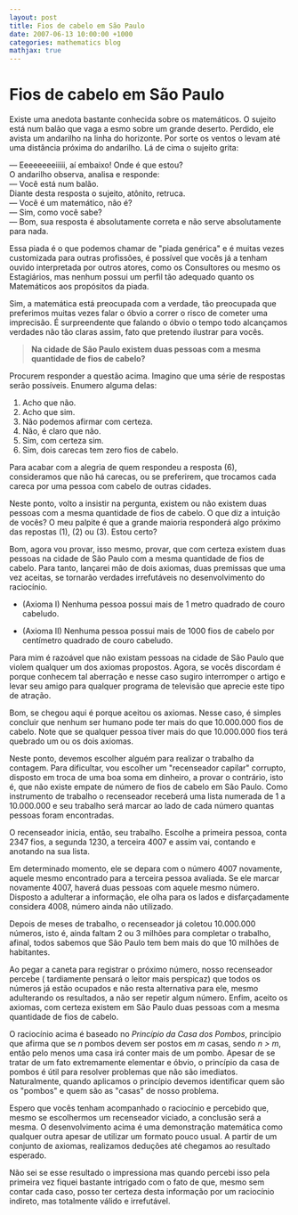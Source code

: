 ```yaml
---
layout: post
title: Fios de cabelo em São Paulo
date: 2007-06-13 10:00:00 +1000
categories: mathematics blog
mathjax: true
---
```


# Fios de cabelo em São Paulo

Existe uma anedota bastante conhecida sobre os matemáticos. O sujeito está num balão que vaga a esmo sobre um grande deserto. Perdido, ele avista um andarilho na linha do horizonte. Por sorte os ventos o levam até uma distância próxima do andarilho. Lá de cima o sujeito grita:  
  
— Eeeeeeeeiiiii, aí embaixo! Onde é que estou?  
O andarilho observa, analisa e responde:  
— Você está num balão.  
Diante desta resposta o sujeito, atônito, retruca.  
— Você é um matemático, não é?  
— Sim, como você sabe?  
— Bom, sua resposta é absolutamente correta e não serve absolutamente para nada.  
  
Essa piada é o que podemos chamar de "piada genérica" e é muitas vezes customizada para outras profissões, é possível que vocês já a tenham ouvido interpretada por outros atores, como os Consultores ou mesmo os Estagiários, mas nenhum possui um perfil tão adequado quanto os Matemáticos aos propósitos da piada.  
  
Sim, a matemática está preocupada com a verdade, tão preocupada que preferimos muitas vezes falar o óbvio a correr o risco de cometer uma imprecisão. É surpreendente que falando o óbvio o tempo todo alcançamos verdades não tão claras assim, fato que pretendo ilustrar para vocês.  
  

> **Na cidade de São Paulo existem duas pessoas com a mesma quantidade de fios de cabelo?**  

  
Procurem responder a questão acima. Imagino que uma série de respostas serão possíveis. Enumero alguma delas:  
  
1) Acho que não.  
2) Acho que sim.  
3) Não podemos afirmar com certeza.  
4) Não, é claro que não.  
5) Sim, com certeza sim.  
6) Sim, dois carecas tem zero fios de cabelo.  
  
Para acabar com a alegria de quem respondeu a resposta (6), consideramos que não há carecas, ou se preferirem, que trocamos cada careca por uma pessoa com cabelo de outras cidades.  
  
Neste ponto, volto a insistir na pergunta, existem ou não existem duas pessoas com a mesma quantidade de fios de cabelo. O que diz a intuição de vocês? O meu palpite é que a grande maioria responderá algo próximo das repostas (1), (2) ou (3). Estou certo?  
  
Bom, agora vou provar, isso mesmo, provar, que com certeza existem duas pessoas na cidade de São Paulo com a mesma quantidade de fios de cabelo. Para tanto, lançarei mão de dois axiomas, duas premissas que uma vez aceitas, se tornarão verdades irrefutáveis no desenvolvimento do raciocínio.  
  

- (Axioma I) Nenhuma pessoa possui mais de 1 metro quadrado de couro cabeludo.

- (Axioma II) Nenhuma pessoa possui mais de 1000 fios de cabelo por centímetro quadrado de couro cabeludo.

  
Para mim é razoável que não existam pessoas na cidade de São Paulo que violem qualquer um dos axiomas propostos. Agora, se vocês discordam é porque conhecem tal aberração e nesse caso sugiro interromper o artigo e levar seu amigo para qualquer programa de televisão que aprecie este tipo de atração.  
  
Bom, se chegou aqui é porque aceitou os axiomas. Nesse caso, é simples concluir que nenhum ser humano pode ter mais do que 10.000.000 fios de cabelo. Note que se qualquer pessoa tiver mais do que 10.000.000 fios terá quebrado um ou os dois axiomas.  
  
Neste ponto, devemos escolher alguém para realizar o trabalho da contagem. Para dificultar, vou escolher um "recenseador capilar" corrupto, disposto em troca de uma boa soma em dinheiro, a provar o contrário, isto é, que não existe empate de número de fios de cabelo em São Paulo. Como instrumento de trabalho o recenseador receberá uma lista numerada de 1 a 10.000.000 e seu trabalho será marcar ao lado de cada número quantas pessoas foram encontradas.  
  
O recenseador inicia, então, seu trabalho. Escolhe a primeira pessoa, conta 2347 fios, a segunda 1230, a terceira 4007 e assim vai, contando e anotando na sua lista.  
  
Em determinado momento, ele se depara com o número 4007 novamente, aquele mesmo encontrado para a terceira pessoa avaliada. Se ele marcar novamente 4007, haverá duas pessoas com aquele mesmo número. Disposto a adulterar a informação, ele olha para os lados e disfarçadamente considera 4008, número ainda não utilizado.  
  
Depois de meses de trabalho, o recenseador já coletou 10.000.000 números, isto é, ainda faltam 2 ou 3 milhões para completar o trabalho, afinal, todos sabemos que São Paulo tem bem mais do que 10 milhões de habitantes.  
  
Ao pegar a caneta para registrar o próximo número, nosso recenseador percebe ( tardiamente pensará o leitor mais perspicaz) que todos os números já estão ocupados e não resta alternativa para ele, mesmo adulterando os resultados, a não ser repetir algum número. Enfim, aceito os axiomas, com certeza existem em São Paulo duas pessoas com a mesma quantidade de fios de cabelo.  
  
O raciocínio acima é baseado no _Princípio da Casa dos Pombos_, princípio que afirma que se _n_ pombos devem ser postos em _m_ casas, sendo _n > m_, então pelo menos uma casa irá conter mais de um pombo. Apesar de se tratar de um fato extremamente elementar e óbvio, o princípio da casa de pombos é útil para resolver problemas que não são imediatos. Naturalmente, quando aplicamos o princípio devemos identificar quem são os "pombos" e quem são as "casas" de nosso problema.  
  
Espero que vocês tenham acompanhado o raciocínio e percebido que, mesmo se escolhermos um recenseador viciado, a conclusão será a mesma. O desenvolvimento acima é uma demonstração matemática como qualquer outra apesar de utilizar um formato pouco usual. A partir de um conjunto de axiomas, realizamos deduções até chegamos ao resultado esperado.  
  
Não sei se esse resultado o impressiona mas quando percebi isso pela primeira vez fiquei bastante intrigado com o fato de que, mesmo sem contar cada caso, posso ter certeza desta informação por um raciocínio indireto, mas totalmente válido e irrefutável.